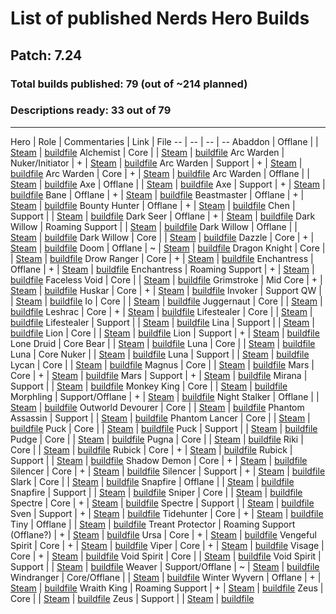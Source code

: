 # List of published Nerds Hero Builds

## Patch: 7.24

### Total builds published: 79 (out of ~214 planned)

### Descriptions ready: 33 out of 79

---

Hero | Role | Commentaries | Link | File
-- | -- | -- | --
Abaddon | Offlane |  | [Steam](https://steamcommunity.com/sharedfiles/filedetails/?id=1941258158) | [buildfile](builds/abaddon_1576617440.build)
Alchemist | Core |  | [Steam](https://steamcommunity.com/sharedfiles/filedetails/?id=1826240453) | [buildfile](builds/alchemist_1533216412.build)
Arc Warden | Nuker/Initiator | + | [Steam](https://steamcommunity.com/sharedfiles/filedetails/?id=916406164) | [buildfile](builds/arc_warden_1517796471.build)
Arc Warden | Support | + | [Steam](https://steamcommunity.com/sharedfiles/filedetails/?id=814024669) | [buildfile](builds/arc_warden_1517796629.build)
Arc Warden | Core | + | [Steam](https://steamcommunity.com/sharedfiles/filedetails/?id=917504030) | [buildfile](builds/arc_warden_1517797391.build)
Arc Warden | Offlane |  | [Steam](https://steamcommunity.com/sharedfiles/filedetails/?id=1739729044) | [buildfile](builds/arc_warden_1517796471.build)
Axe | Offlane |  | [Steam](https://steamcommunity.com/sharedfiles/filedetails/?id=1941258331) | [buildfile](builds/axe_1576617452.build)
Axe | Support | + | [Steam](https://steamcommunity.com/sharedfiles/filedetails/?id=1941305305) | [buildfile](builds/axe_1576617680.build)
Bane | Offlane | + | [Steam](https://steamcommunity.com/sharedfiles/filedetails/?id=1190692799) | [buildfile](builds/bane_1509773602.build)
Beastmaster | Offlane | + | [Steam](https://steamcommunity.com/sharedfiles/filedetails/?id=1459274094) | [buildfile](builds/beastmaster_1528952182.build)
Bounty Hunter | Offlane | + | [Steam](https://steamcommunity.com/sharedfiles/filedetails/?id=1658890909) | [buildfile](builds/bounty_hunter_1549567475.build)
Chen | Support |  | [Steam](https://steamcommunity.com/sharedfiles/filedetails/?id=1288577137) | [buildfile](builds/chen_1515803189.build)
Dark Seer | Offlane | + | [Steam](https://steamcommunity.com/sharedfiles/filedetails/?id=1575855657) | [buildfile](builds/dark_seer_1543137404.build)
Dark Willow | Roaming Support |  | [Steam](http://steamcommunity.com/sharedfiles/filedetails/?id=1187400450) | [buildfile](builds/dark_willow_1509497468.build)
Dark Willow | Offlane |  | [Steam](https://steamcommunity.com/sharedfiles/filedetails/?id=1190695676) | [buildfile](builds/dark_willow_1509628818.build)
Dark Willow | Core |  | [Steam](https://steamcommunity.com/sharedfiles/filedetails/?id=1396923037) |  [buildfile](builds/dark_willow_1518900620.build)
Dazzle | Core | + | [Steam](https://steamcommunity.com/sharedfiles/filedetails/?id=1572131797) | [buildfile](builds/dazzle_1542820864.build)
Doom | Offlane | ~ | [Steam](https://steamcommunity.com/sharedfiles/filedetails/?id=1650678243) | [buildfile](builds/doom_bringer_1513111352.build)
Dragon Knight | Core |  | [Steam](https://steamcommunity.com/sharedfiles/filedetails/?id=1990463880) | [buildfile](builds/dragon_knight_1576617695.build)
Drow Ranger | Core | + | [Steam](https://steamcommunity.com/sharedfiles/filedetails/?id=1584779697) | [buildfile](builds/drow_ranger_1543541907.build)
Enchantress | Offlane | + | [Steam](https://steamcommunity.com/sharedfiles/filedetails/?id=704639984) | [buildfile](builds/enchantress_1517795534.build)
Enchantress | Roaming Support | + | [Steam](https://steamcommunity.com/sharedfiles/filedetails/?id=782292474) | [buildfile](builds/enchantress_1517796324.build)
Faceless Void | Core |  | [Steam](https://steamcommunity.com/sharedfiles/filedetails/?id=1879546300) | [buildfile](builds/faceless_void_1570126879.build)
Grimstroke | Mid Core | + | [Steam](https://steamcommunity.com/sharedfiles/filedetails/?id=1534949762) | [buildfile](builds/grimstroke_1535353295.build)
Huskar | Core | + | [Steam](https://steamcommunity.com/sharedfiles/filedetails/?id=1201608892) | [buildfile](builds/huskar_1510741181.build)
Invoker | Support QW |  | [Steam](https://steamcommunity.com/sharedfiles/filedetails/?id=1826258386) | [buildfile](builds/invoker_1564869408.build)
Io | Core |  | [Steam](https://steamcommunity.com/sharedfiles/filedetails/?id=1853146030) | [buildfile](builds/wisp_1558352911.build)
Juggernaut | Core |  | [Steam](https://steamcommunity.com/sharedfiles/filedetails/?id=1885726258) | [buildfile](builds/juggernaut_1570302806.build)
Leshrac | Core | + | [Steam](https://steamcommunity.com/sharedfiles/filedetails/?id=1401022207) | [buildfile](builds/leshrac_1525173582.build)
Lifestealer | Core |  | [Steam](https://steamcommunity.com/sharedfiles/filedetails/?id=1318136390) | [buildfile](builds/life_stealer_1520015205.build)
Lifestealer | Support |  | [Steam](https://steamcommunity.com/sharedfiles/filedetails/?id=1922924099) | [buildfile](builds/life_stealer_1574960315.build)
Lina | Support |  | [Steam](https://steamcommunity.com/sharedfiles/filedetails/?id=1879573325) | [buildfile](lina_1570128822.build)
Lion | Core |  | [Steam](https://steamcommunity.com/sharedfiles/filedetails/?id=1739757772) | [buildfile](builds/lion_1557685229.build)
Lion | Support | + | [Steam](https://steamcommunity.com/sharedfiles/filedetails/?id=1352342730) | [buildfile](builds/lion_1522866367.build)
Lone Druid | Core Bear |  | [Steam](https://steamcommunity.com/sharedfiles/filedetails/?id=1826260173) | [buildfile](builds/lone_druid_1564967821.build)
Luna | Core | | [Steam](https://steamcommunity.com/sharedfiles/filedetails/?id=1826278888) | [buildfile](builds/luna_1565039095.build)
Luna | Core Nuker | | [Steam](https://steamcommunity.com/sharedfiles/filedetails/?id=1826272526) | [buildfile](builds/luna_1565038649.build)
Luna | Support |  | [Steam](https://steamcommunity.com/sharedfiles/filedetails/?id=1826262090) | [buildfile](builds/luna_1550925602.build)
Lycan | Core |  | [Steam](https://steamcommunity.com/sharedfiles/filedetails/?id=1885725635) | [buildfile](builds/lycan_1570651552.build)
Magnus | Core |  | [Steam](https://steamcommunity.com/sharedfiles/filedetails/?id=1928873072) | [buildfile](builds/magnataur_1575536994.build)
Mars | Core | + | [Steam](https://steamcommunity.com/sharedfiles/filedetails/?id=1674151420) | [buildfile](builds/mars_1551812621.build)
Mars | Support | + | [Steam](https://steamcommunity.com/sharedfiles/filedetails/?id=1674165875) | [buildfile](builds/mars_1551813312.build)
Mirana | Support |  | [Steam](https://steamcommunity.com/sharedfiles/filedetails/?id=1859824958) | [buildfile](builds/mirana_1568051607.build)
Monkey King | Core |  | [Steam](https://steamcommunity.com/sharedfiles/filedetails/?id=1859824659) | [buildfile](builds/monkey_king_1565584957.build)
Morphling | Support/Offlane | + | [Steam](https://steamcommunity.com/sharedfiles/filedetails/?id=916801192) | [buildfile](builds/morphling_1517800581.build)
Night Stalker | Offlane |  | [Steam](https://steamcommunity.com/sharedfiles/filedetails/?id=1859825400) | [buildfile](builds/night_stalker_1568122408.build)
Outworld Devourer | Core |  | [Steam](https://steamcommunity.com/sharedfiles/filedetails/?id=1885725152) | [buildfile](builds/obsidian_destroyer_1570301605.build)
Phantom Assassin | Support |  | [Steam](https://steamcommunity.com/sharedfiles/filedetails/?id=1853144623) | [buildfile](builds/phantom_assassin_1560009568.build)
Phantom Lancer | Core |  | [Steam](https://steamcommunity.com/sharedfiles/filedetails/?id=1885724445) | [buildfile](builds/phantom_lancer_1570302386.build)
Puck | Core |  | [Steam](https://steamcommunity.com/sharedfiles/filedetails/?id=1929848853) | [buildfile](builds/puck_1575644211.build) 
Puck | Support |  | [Steam](https://steamcommunity.com/sharedfiles/filedetails/?id=1929843422) | [buildfile](builds/puck_1575643754.build) 
Pudge | Core |  | [Steam](https://steamcommunity.com/sharedfiles/filedetails/?id=1750985856) | [buildfile](builds/pudge_1558353431.build)
Pugna | Core |  | [Steam](https://steamcommunity.com/sharedfiles/filedetails/?id=1853143269) | [buildfile](builds/pugna_1565377769.build)
Riki | Core |  | [Steam](https://steamcommunity.com/sharedfiles/filedetails/?id=1972552037) | [buildfile](builds/riki_1579379755.build)
Rubick | Core | + | [Steam](https://steamcommunity.com/sharedfiles/filedetails/?id=1609326506) | [buildfile](builds/rubick_1544208773.build)
Rubick | Support |  | [Steam](https://steamcommunity.com/sharedfiles/filedetails/?id=1885723430) | [buildfile](builds/rubick_1569375830.build)
Shadow Demon | Core | + | [Steam](https://steamcommunity.com/sharedfiles/filedetails/?id=1609337231) | [buildfile](builds/shadow_demon_1537995516.build)
Silencer | Core | + | [Steam](https://steamcommunity.com/sharedfiles/filedetails/?id=917140515) | [buildfile](builds/silencer_1517799768.build)
Silencer | Support | + | [Steam](https://steamcommunity.com/sharedfiles/filedetails/?id=905824211) | [buildfile](builds/silencer_1517799859.build)
Slark | Core |  | [Steam](https://steamcommunity.com/sharedfiles/filedetails/?id=1879560305) | [buildfile](slark_1570127907.build)
Snapfire | Offlane |  | [Steam](https://steamcommunity.com/sharedfiles/filedetails/?id=1923630478) | [buildfile](builds/snapfire_1574954060.build)
Snapfire | Support |  | [Steam](https://steamcommunity.com/sharedfiles/filedetails/?id=1922972240) | [buildfile](builds/snapfire_1574954067.build)
Sniper | Core |  | [Steam](https://steamcommunity.com/sharedfiles/filedetails/?id=1879536271) | [buildfile](builds/sniper_1570126171.build)
Spectre | Core | + | [Steam](https://steamcommunity.com/sharedfiles/filedetails/?id=836049799) | [buildfile](builds/spectre_1517799392.build)
Spectre | Support |  | [Steam](https://steamcommunity.com/sharedfiles/filedetails/?id=1739726188) | [buildfile](builds/spectre_1557683534.build)
Sven | Support | + | [Steam](https://steamcommunity.com/sharedfiles/filedetails/?id=1594812320) | [buildfile](builds/sven_1534870569.build)
Tidehunter | Core | + | [Steam](https://steamcommunity.com/sharedfiles/filedetails/?id=1593487437) | [buildfile](builds/tidehunter_1543397847.build)
Tiny | Offlane |  | [Steam](https://steamcommunity.com/sharedfiles/filedetails/?id=1201609040) | [buildfile](builds/tiny_1510740604.build)
Treant Protector | Roaming Support (Offlane?) | + | [Steam](https://steamcommunity.com/sharedfiles/filedetails/?id=917506257) | [buildfile](builds/treant_1517797778.build)
Ursa | Core | + | [Steam](https://steamcommunity.com/sharedfiles/filedetails/?id=1472044989) | [buildfile](builds/ursa_1532975264.build)
Vengeful Spirit | Core | + | [Steam](http://steamcommunity.com/sharedfiles/filedetails/?id=906051803) | [buildfile](builds/vengefulspirit_1517800254.build)
Viper | Core | + | [Steam](https://steamcommunity.com/sharedfiles/filedetails/?id=1669280746) | [buildfile](builds/viper_1551201914.build)
Visage | Core | + | [Steam](http://steamcommunity.com/sharedfiles/filedetails/?id=836044023) | [buildfile](builds/visage_1517798650.build)
Void Spirit | Core |  | [Steam](https://steamcommunity.com/sharedfiles/filedetails/?id=1921591322) | [buildfile](builds/void_spirit_1574795637.build)
Void Spirit | Support |  | [Steam](https://steamcommunity.com/sharedfiles/filedetails/?id=1921841646) | [buildfile](builds/void_spirit_1574826440.build)
Weaver | Support/Offlane | ~ | [Steam](http://steamcommunity.com/sharedfiles/filedetails/?id=814033002) | [buildfile](builds/weaver_1517797555.build)
Windranger | Core/Offlane |  | [Steam](https://steamcommunity.com/sharedfiles/filedetails/?id=1885697295) | [buildfile](builds/windrunner_1570301129.build)
Winter Wyvern | Offlane | + | [Steam](http://steamcommunity.com/sharedfiles/filedetails/?id=1201608995) | [buildfile](builds/winter_wyvern_1510588707.build)
Wraith King | Roaming Support | + | [Steam](https://steamcommunity.com/sharedfiles/filedetails/?id=1319304803) | [buildfile](builds/skeleton_king_1519942536.build)
Zeus | Core |  | [Steam](https://steamcommunity.com/sharedfiles/filedetails/?id=1826263668) | [buildfile](builds/zuus_1564965385.build)
Zeus | Support |  | [Steam](https://steamcommunity.com/sharedfiles/filedetails/?id=1826265178) | [buildfile](builds/zuus_1564965679.build)
